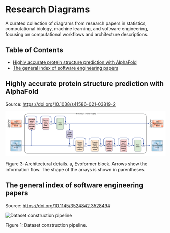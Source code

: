 # Research Diagrams

A curated collection of diagrams from research papers in statistics, computational biology, machine learning, and software engineering, focusing on computational workflows and architecture descriptions.

## Table of Contents

- [Highly accurate protein structure prediction with AlphaFold](#highly-accurate-protein-structure-prediction-with-alphafold)
- [The general index of software engineering papers](#the-general-index-of-software-engineering-papers)

## Highly accurate protein structure prediction with AlphaFold

Source: <https://doi.org/10.1038/s41586-021-03819-2>

![Evoformer block](figures/highly-accurate-protein-structure-prediction-with-alphafold.png)

Figure 3: Architectural details. a, Evoformer block. Arrows show the information flow. The shape of the arrays is shown in parentheses.

## The general index of software engineering papers

Source: <https://doi.org/10.1145/3524842.3528494>

![Dataset construction pipeline](figures/general-index-of-software-engineering-papers)

Figure 1: Dataset construction pipeline.
